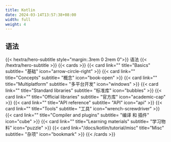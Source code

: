 ```yaml
---
title: Kotlin
date: 2024-03-14T13:57:38+08:00
width: full
weight: 4
---
```


## 语法

{{< hextra/hero-subtitle style="margin:.3rem 0 2rem 0">}}
语法
{{< /hextra/hero-subtitle >}}
{{< cards >}}
{{< card link="" title="Basics" subtitle= "基础" icon="arrow-circle-right" >}}
{{< card link="" title="Concepts" subtitle= "概念" icon="book-open" >}}
{{< card link="" title="Multiplatform" subtitle= "多平台开发" icon="windows" >}}
{{< card link="" title="Standard libraries" subtitle= "标准库" icon="bubbles" >}}
{{< card link="" title="Official libraries" subtitle= "官方库" icon="academic-cap" >}}
{{< card link="" title="API reference" subtitle= "API" icon="api" >}}
{{< card link="" title="Tools" subtitle= "工具" icon="wrench-screwdriver" >}}
{{< card link="" title="Compiler and plugins" subtitle= "编译 和 插件" icon="cube" >}}
{{< card link="" title="Learning materials" subtitle= "学习物料" icon="puzzle" >}}
{{< card link="/docs/kotlin/tutorial/misc" title="Misc" subtitle= "杂项" icon="bookmark" >}}
{{< /cards >}}
